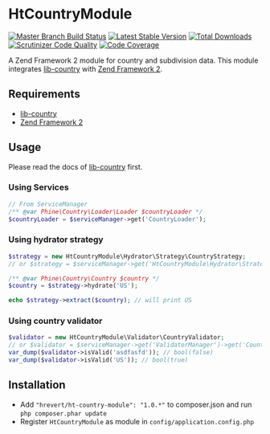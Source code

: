 HtCountryModule
===============
[![Master Branch Build Status](https://travis-ci.org/hrevert/HtCountryModule.svg?branch=master)](http://travis-ci.org/hrevert/HtCountryModule)
[![Latest Stable Version](https://poser.pugx.org/hrevert/ht-country-module/v/stable.png)](https://packagist.org/packages/hrevert/ht-country-module)
[![Total Downloads](https://poser.pugx.org/hrevert/ht-country-module/downloads.png)](https://packagist.org/packages/hrevert/ht-country-module)
[![Scrutinizer Code Quality](https://scrutinizer-ci.com/g/hrevert/HtCountryModule/badges/quality-score.png?b=master)](https://scrutinizer-ci.com/g/hrevert/HtCountryModule/?branch=master)
[![Code Coverage](https://scrutinizer-ci.com/g/hrevert/HtCountryModule/badges/coverage.png?b=master)](https://scrutinizer-ci.com/g/hrevert/HtCountryModule/?branch=master)


A Zend Framework 2 module for country and subdivision data. This module integrates [lib-country](https://github.com/phine/lib-country) with [Zend Framework 2](https://github.com/zendframework/zf2).

## Requirements
* [lib-country](https://github.com/phine/lib-country)
* [Zend Framework 2](https://github.com/zendframework/zf2)

## Usage
Please read the docs of [lib-country](https://github.com/phine/lib-country) first.
### Using Services
```php
// From ServiceManager
/** @var Phine\Country\Loader\Loader $countryLoader */
$countryLoader = $serviceManager->get('CountryLoader');
```

### Using hydrator strategy
```php
$strategy = new HtCountryModule\Hydrator\Strategy\CountryStrategy;
// or $strategy = $serviceManager->get('HtCountryModule\Hydrator\Strategy\CountryStrategy');

/** @var Phine\Country\Country $country */
$country = $strategy->hydrate('US');

echo $strategy->extract($country); // will print US
```

### Using country validator
```php
$validator = new HtCountryModule\Validator\CountryValidator;
// or $validator = $serviceManager->get('ValidatorManager')->get('CountryValidator');
var_dump($validator->isValid('asdfasfd')); // bool(false)
var_dump($validator->isValid('US')); // bool(true)
```

## Installation
* Add `"hrevert/ht-country-module": "1.0.*"` to composer.json and run `php composer.phar update`
* Register `HtCountryModule` as module in `config/application.config.php`
